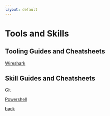 ```yaml
---
layout: default
---
```


# Tools and Skills

## Tooling Guides and Cheatsheets

[Wireshark](./tooling_and_skills/wireshark.html)

## Skill Guides and Cheatsheets

[Git](./tooling_and_skills/git_guide.html)

[Powershell](./tooling_and_skills/powershell.html)


[back](./)


